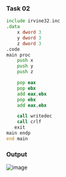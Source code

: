 ### Task 02
```asm
include irvine32.inc
.data
	x dword 3
	y dword 3
	z dword 3
.code
main proc
	push x
	push y
	push z

	pop eax
	pop ebx
	add eax,ebx
	pop ebx
	add eax,ebx

	call writedec 
	call crlf
   exit
main endp
end main

```
### Output
![image](https://github.com/user-attachments/assets/d6caca6e-f463-4b1f-b8cd-05d5f5e9859a)
